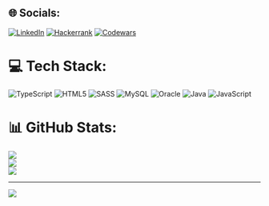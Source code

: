 ## 🌐 Socials:
[![LinkedIn](https://img.shields.io/badge/LinkedIn-%230077B5.svg?logo=linkedin&logoColor=white)](https://linkedin.com/in/https://www.linkedin.com/in/javiermarcosolmo) 
[![Hackerrank](https://img.shields.io/badge/-Hackerrank-2EC866?style=for-the-badge&logo=HackerRank&logoColor=white)](https://www.hackerrank.com/javierbulevar8)
[![Codewars](https://img.shields.io/badge/Codewars-B1361E?style=for-the-badge&logo=codewars&logoColor=grey)]([https://www.hackerrank.com/javierbulevar8](https://www.codewars.com/users/Jota_Deack))
# 💻 Tech Stack:
![TypeScript](https://img.shields.io/badge/typescript-%23007ACC.svg?style=for-the-badge&logo=typescript&logoColor=white) ![HTML5](https://img.shields.io/badge/html5-%23E34F26.svg?style=for-the-badge&logo=html5&logoColor=white) ![SASS](https://img.shields.io/badge/SASS-hotpink.svg?style=for-the-badge&logo=SASS&logoColor=white) ![MySQL](https://img.shields.io/badge/mysql-%2300f.svg?style=for-the-badge&logo=mysql&logoColor=white) ![Oracle](https://img.shields.io/badge/Oracle-F80000?style=for-the-badge&logo=oracle&logoColor=white) ![Java](https://img.shields.io/badge/java-%23ED8B00.svg?style=for-the-badge&logo=java&logoColor=white) ![JavaScript](https://img.shields.io/badge/javascript-%23323330.svg?style=for-the-badge&logo=javascript&logoColor=%23F7DF1E)
# 📊 GitHub Stats:
![](https://github-readme-stats.vercel.app/api?username=jjmmarcos&theme=dark&hide_border=false&include_all_commits=true&count_private=false)<br/>
![](https://github-readme-streak-stats.herokuapp.com/?user=jjmmarcos&theme=dark&hide_border=false)<br/>
![](https://github-readme-stats.vercel.app/api/top-langs/?username=jjmmarcos&theme=dark&hide_border=false&include_all_commits=true&count_private=false&layout=compact)

---
[![](https://visitcount.itsvg.in/api?id=jjmmarcos&icon=0&color=0)](https://visitcount.itsvg.in)

<!-- Proudly created with GPRM ( https://gprm.itsvg.in ) -->

